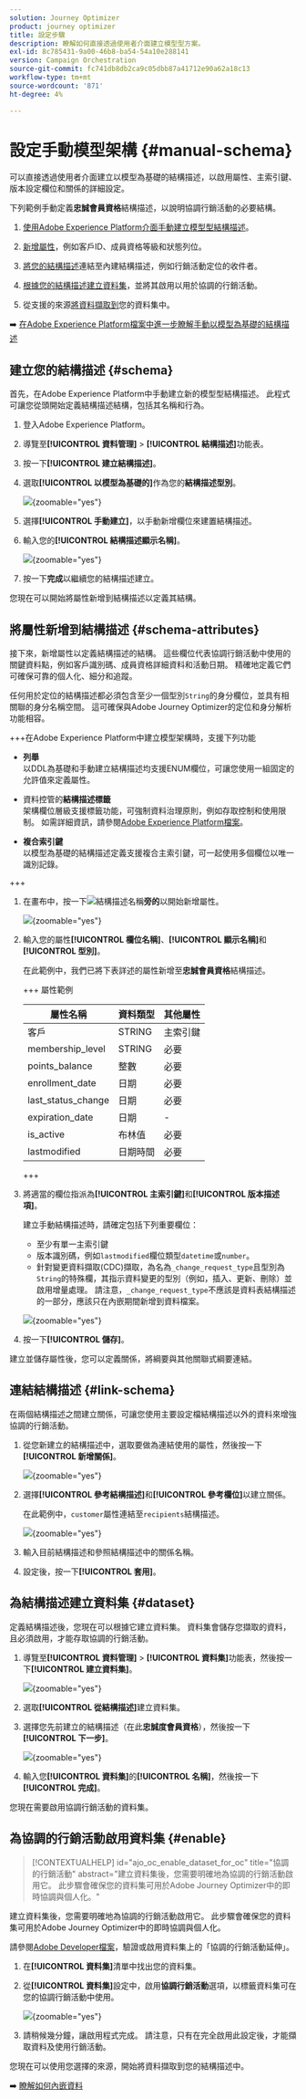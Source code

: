 ```yaml
---
solution: Journey Optimizer
product: journey optimizer
title: 設定步驟
description: 瞭解如何直接透過使用者介面建立模型型方案。
exl-id: 8c785431-9a00-46b8-ba54-54a10e288141
version: Campaign Orchestration
source-git-commit: fc741db8db2ca9c05dbb87a41712e90a62a18c13
workflow-type: tm+mt
source-wordcount: '871'
ht-degree: 4%

---
```


# 設定手動模型架構 {#manual-schema}

可以直接透過使用者介面建立以模型為基礎的結構描述，以啟用屬性、主索引鍵、版本設定欄位和關係的詳細設定。

下列範例手動定義&#x200B;**忠誠會員資格**&#x200B;結構描述，以說明協調行銷活動的必要結構。

1. [使用Adobe Experience Platform介面手動建立模型型結構描述](#schema)。

1. [新增屬性](#schema-attributes)，例如客戶ID、成員資格等級和狀態列位。

1. [將您的結構描述](#link-schema)連結至內建結構描述，例如行銷活動定位的收件者。

1. [根據您的結構描述建立資料集](#dataset)，並將其啟用以用於協調的行銷活動。

1. 從支援的來源[將資料擷取到](ingest-data.md)您的資料集中。

➡️ [在Adobe Experience Platform檔案中進一步瞭解手動以模型為基礎的結構描述](https://experienceleague.adobe.com/en/docs/experience-platform/xdm/ui/resources/schemas#create-manually)

## 建立您的結構描述 {#schema}

首先，在Adobe Experience Platform中手動建立新的模型型結構描述。 此程式可讓您從頭開始定義結構描述結構，包括其名稱和行為。

1. 登入Adobe Experience Platform。

1. 導覽至&#x200B;**[!UICONTROL 資料管理]** > **[!UICONTROL 結構描述]**&#x200B;功能表。

1. 按一下&#x200B;**[!UICONTROL 建立結構描述]**。

1. 選取&#x200B;**[!UICONTROL 以模型為基礎的]**&#x200B;作為您的&#x200B;**結構描述型別**。

   ![](assets/admin_schema_1.png){zoomable="yes"}

1. 選擇&#x200B;**[!UICONTROL 手動建立]**，以手動新增欄位來建置結構描述。

1. 輸入您的&#x200B;**[!UICONTROL 結構描述顯示名稱]**。

   ![](assets/schema_manual_8.png){zoomable="yes"}

1. 按一下&#x200B;**完成**&#x200B;以繼續您的結構描述建立。

您現在可以開始將屬性新增到結構描述以定義其結構。

## 將屬性新增到結構描述 {#schema-attributes}

接下來，新增屬性以定義結構描述的結構。 這些欄位代表協調行銷活動中使用的關鍵資料點，例如客戶識別碼、成員資格詳細資料和活動日期。 精確地定義它們可確保可靠的個人化、細分和追蹤。

任何用於定位的結構描述都必須包含至少一個型別`String`的身分欄位，並具有相關聯的身分名稱空間。 這可確保與Adobe Journey Optimizer的定位和身分解析功能相容。

+++在Adobe Experience Platform中建立模型架構時，支援下列功能

* **列舉**\
  以DDL為基礎和手動建立結構描述均支援ENUM欄位，可讓您使用一組固定的允許值來定義屬性。

* 資料控管的&#x200B;**結構描述標籤**\
  架構欄位層級支援標籤功能，可強制資料治理原則，例如存取控制和使用限制。 如需詳細資訊，請參閱[Adobe Experience Platform檔案](https://experienceleague.adobe.com/docs/experience-platform/xdm/home.html?lang=zh-Hant)。

* **複合索引鍵**\
  以模型為基礎的結構描述定義支援複合主索引鍵，可一起使用多個欄位以唯一識別記錄。

+++

1. 在畫布中，按一下![](assets/do-not-localize/Smock_AddCircle_18_N.svg)結構描述名稱&#x200B;**旁的**&#x200B;以開始新增屬性。

   ![](assets/schema_manual_1.png){zoomable="yes"}

1. 輸入您的屬性&#x200B;**[!UICONTROL 欄位名稱]**、**[!UICONTROL 顯示名稱]**&#x200B;和&#x200B;**[!UICONTROL 型別]**。

   在此範例中，我們已將下表詳述的屬性新增至&#x200B;**忠誠會員資格**&#x200B;結構描述。

   +++ 屬性範例

   | 屬性名稱 | 資料類型 | 其他屬性 |
   |-|-|-|
   | 客戶 | STRING | 主索引鍵 |
   | membership_level | STRING | 必要 |
   | points_balance | 整數 | 必要 |
   | enrollment_date | 日期 | 必要 |
   | last_status_change | 日期 | 必要 |
   | expiration_date | 日期 | - |
   | is_active | 布林值 | 必要 |
   | lastmodified | 日期時間 | 必要 |

   +++ 

1. 將適當的欄位指派為&#x200B;**[!UICONTROL 主索引鍵]**&#x200B;和&#x200B;**[!UICONTROL 版本描述項]**。

   建立手動結構描述時，請確定包括下列重要欄位：

   * 至少有單一主索引鍵
   * 版本識別碼，例如`lastmodified`欄位類型`datetime`或`number`。
   * 針對變更資料擷取(CDC)擷取，為名為`_change_request_type`且型別為`String`的特殊欄，其指示資料變更的型別（例如，插入、更新、刪除）並啟用增量處理。 請注意，`_change_request_type`不應該是資料表結構描述的一部分，應該只在內嵌期間新增到資料檔案。

   ![](assets/schema_manual_2.png){zoomable="yes"}

1. 按一下&#x200B;**[!UICONTROL 儲存]**。

建立並儲存屬性後，您可以定義關係，將綱要與其他關聯式綱要連結。

## 連結結構描述 {#link-schema}

在兩個結構描述之間建立關係，可讓您使用主要設定檔結構描述以外的資料來增強協調的行銷活動。

1. 從您新建立的結構描述中，選取要做為連結使用的屬性，然後按一下&#x200B;**[!UICONTROL 新增關係]**。

   ![](assets/schema_manual_3.png){zoomable="yes"}

1. 選擇&#x200B;**[!UICONTROL 參考結構描述]**&#x200B;和&#x200B;**[!UICONTROL 參考欄位]**&#x200B;以建立關係。

   在此範例中，`customer`屬性連結至`recipients`結構描述。

   ![](assets/schema_manual_4.png){zoomable="yes"}

1. 輸入目前結構描述和參照結構描述中的關係名稱。

1. 設定後，按一下&#x200B;**[!UICONTROL 套用]**。

## 為結構描述建立資料集 {#dataset}

定義結構描述後，您現在可以根據它建立資料集。 資料集會儲存您擷取的資料，且必須啟用，才能存取協調的行銷活動。

1. 導覽至&#x200B;**[!UICONTROL 資料管理]** > **[!UICONTROL 資料集]**&#x200B;功能表，然後按一下&#x200B;**[!UICONTROL 建立資料集]**。

   ![](assets/schema_manual_5.png){zoomable="yes"}

1. 選取&#x200B;**[!UICONTROL 從結構描述]**&#x200B;建立資料集。

1. 選擇您先前建立的結構描述（在此&#x200B;**忠誠度會員資格**），然後按一下&#x200B;**[!UICONTROL 下一步]**。

   ![](assets/schema_manual_6.png){zoomable="yes"}

1. 輸入您&#x200B;**[!UICONTROL 資料集]**&#x200B;的&#x200B;**[!UICONTROL 名稱]**，然後按一下&#x200B;**[!UICONTROL 完成]**。

您現在需要啟用協調行銷活動的資料集。

## 為協調的行銷活動啟用資料集 {#enable}

>[!CONTEXTUALHELP]
>id="ajo_oc_enable_dataset_for_oc"
>title="協調的行銷活動"
>abstract="建立資料集後，您需要明確地為協調的行銷活動啟用它。 此步驟會確保您的資料集可用於Adobe Journey Optimizer中的即時協調與個人化。"


建立資料集後，您需要明確地為協調的行銷活動啟用它。 此步驟會確保您的資料集可用於Adobe Journey Optimizer中的即時協調與個人化。

請參閱[Adobe Developer檔案](https://developer.adobe.com/journey-optimizer-apis/references/orchestrated-campaign-dataset/#tag/DatasetEnablement)，驗證或啟用資料集上的「協調的行銷活動延伸」。

1. 在&#x200B;**[!UICONTROL 資料集]**&#x200B;清單中找出您的資料集。

1. 從&#x200B;**[!UICONTROL 資料集]**&#x200B;設定中，啟用&#x200B;**協調行銷活動**&#x200B;選項，以標籤資料集可在您的協調行銷活動中使用。

   ![](assets/schema_manual_7.png){zoomable="yes"}

1. 請稍候幾分鐘，讓啟用程式完成。 請注意，只有在完全啟用此設定後，才能擷取資料及使用行銷活動。

您現在可以使用您選擇的來源，開始將資料擷取到您的結構描述中。

➡️ [瞭解如何內嵌資料](ingest-data.md)

